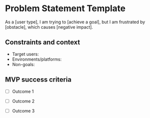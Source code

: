 # Problem Statement Template

As a [user type], I am trying to [achieve a goal], but I am frustrated by [obstacle], which causes [negative impact].

## Constraints and context

- Target users:
- Environments/platforms:
- Non-goals:

## MVP success criteria

- [ ] Outcome 1
- [ ] Outcome 2
- [ ] Outcome 3

